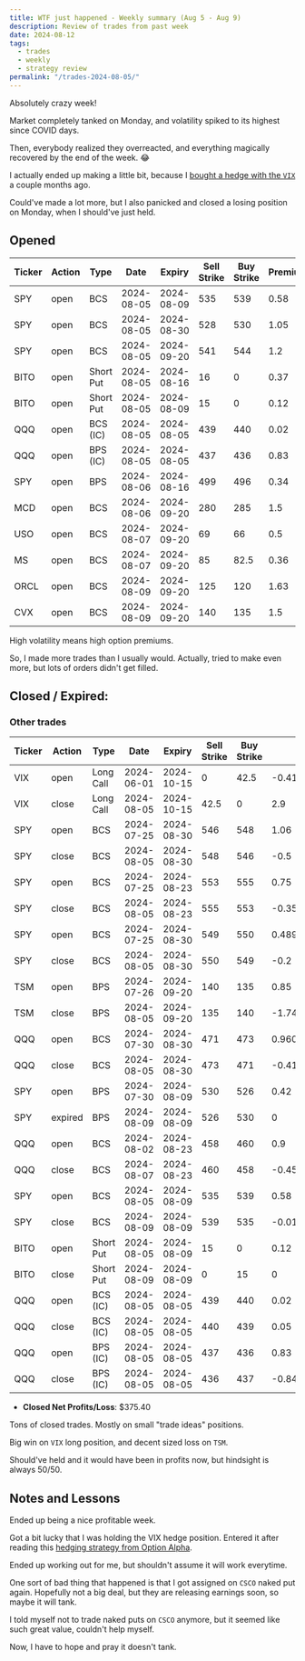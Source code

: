 ```yaml
---
title: WTF just happened - Weekly summary (Aug 5 - Aug 9)
description: Review of trades from past week
date: 2024-08-12
tags:
  - trades
  - weekly
  - strategy review
permalink: "/trades-2024-08-05/"
---
```


Absolutely crazy week!

Market completely tanked on Monday, and volatility spiked to its highest since COVID days.

Then, everybody realized they overreacted, and everything magically recovered by the end of the week. 😂

I actually ended up making a little bit, because I <a href="/trades-2024-06-03/">bought a hedge with the `VIX`</a> a couple months ago.

Could've made a lot more, but I also panicked and closed a losing position on Monday, when I should've just held.

## Opened

<div class="trade-table weekly full-width">

|**Ticker**|**Action**|**Type**|**Date**|**Expiry**|**Sell Strike**|**Buy Strike**|**Premium**|**Qty**|**Fee**|**Net**|
|---|---|---|---|---|---|---|---|---|---|---|
|SPY|open|BCS|2024-08-05|2024-08-09|535|539|0.58|1|2.1|55.9|
|SPY|open|BCS|2024-08-05|2024-08-30|528|530|1.05|1|2.12|102.88|
|SPY|open|BCS|2024-08-05|2024-09-20|541|544|1.2|1|1.42|118.58|
|BITO|open|Short Put|2024-08-05|2024-08-16|16|0|0.37|1|0.8|36.2|
|BITO|open|Short Put|2024-08-05|2024-08-09|15|0|0.12|1|1.04|10.96|
|QQQ|open|BCS (IC)|2024-08-05|2024-08-05|439|440|0.02|1|1.4|0.6|
|QQQ|open|BPS (IC)|2024-08-05|2024-08-05|437|436|0.83|1|1.41|81.59|
|SPY|open|BPS|2024-08-06|2024-08-16|499|496|0.34|1|1.41|32.59|
|MCD|open|BCS|2024-08-06|2024-09-20|280|285|1.5|1|1.41|148.59|
|USO|open|BCS|2024-08-07|2024-09-20|69|66|0.5|1|1.4|48.6|
|MS|open|BCS|2024-08-07|2024-09-20|85|82.5|0.36|1|1.4|34.6|
|ORCL|open|BCS|2024-08-09|2024-09-20|125|120|1.63|1|1.41|161.59|
|CVX|open|BCS|2024-08-09|2024-09-20|140|135|1.5|1|1.41|148.59|
</div>

High volatility means high option premiums. 

So, I made more trades than I usually would.  Actually, tried to make even more, but lots of orders didn't get filled.



## Closed / Expired:

### Other trades

<div class = "trade-table monthly full-width">

|**Ticker**|**Action**|**Type**|**Date**|**Expiry**|**Sell Strike**|**Buy Strike**|**Premium**|**Qty**|**Fee**|**Net**|**Profit/Loss**|
|---|---|---|---|---|---|---|---|---|---|---|---|
|VIX|open|Long Call|2024-06-01|2024-10-15|0|42.5|-0.41|1|1.3|-42.3|$246.20|
|VIX|close|Long Call|2024-08-05|2024-10-15|42.5|0|2.9|1|1.5|288.5|
|SPY|open|BCS|2024-07-25|2024-08-30|546|548|1.06|1|2.13|103.87|$52.47|
|SPY|close|BCS|2024-08-05|2024-08-30|548|546|-0.5|1|1.4|-51.4|
|SPY|open|BCS|2024-07-25|2024-08-23|553|555|0.75|1|1.41|73.59|$37.19|
|SPY|close|BCS|2024-08-05|2024-08-23|555|553|-0.35|1|1.4|-36.4|
|SPY|open|BCS|2024-07-25|2024-08-30|549|550|0.489999999999999|1|1.42|47.5799999999999|$26.18|
|SPY|close|BCS|2024-08-05|2024-08-30|550|549|-0.2|1|1.4|-21.4|
|TSM|open|BPS|2024-07-26|2024-09-20|140|135|0.85|2|2.46|167.54|-$183.30|
|TSM|close|BPS|2024-08-05|2024-09-20|135|140|-1.74|2|2.84|-350.84|
|QQQ|open|BCS|2024-07-30|2024-08-30|471|473|0.960000000000001|1|2.13|93.8700000000001|$50.76|
|QQQ|close|BCS|2024-08-05|2024-08-30|473|471|-0.41|1|2.11|-43.11|
|SPY|open|BPS|2024-07-30|2024-08-09|530|526|0.42|1|2.1|39.9|$39.90|
|SPY|expired|BPS|2024-08-09|2024-08-09|526|530|0|1|0|0|
|QQQ|open|BCS|2024-08-02|2024-08-23|458|460|0.9|1|1.42|88.58|$42.17|
|QQQ|close|BCS|2024-08-07|2024-08-23|460|458|-0.45|1|1.41|-46.41|
|SPY|open|BCS|2024-08-05|2024-08-09|535|539|0.58|1|2.1|55.9|$53.87|
|SPY|close|BCS|2024-08-09|2024-08-09|539|535|-0.01|1|1.03|-2.03|
|BITO|open|Short Put|2024-08-05|2024-08-09|15|0|0.12|1|1.04|10.96|$10.96|
|BITO|close|Short Put|2024-08-09|2024-08-09|0|15|0|1|0|0|
|QQQ|open|BCS (IC)|2024-08-05|2024-08-05|439|440|0.02|1|1.4|0.6|$3.50|
|QQQ|close|BCS (IC)|2024-08-05|2024-08-05|440|439|0.05|1|2.1|2.9|
|QQQ|open|BPS (IC)|2024-08-05|2024-08-05|437|436|0.83|1|1.41|81.59|-$4.50|
|QQQ|close|BPS (IC)|2024-08-05|2024-08-05|436|437|-0.84|1|2.09|-86.09|

</div>

- **Closed Net Profits/Loss**: $375.40

Tons of closed trades.  Mostly on small "trade ideas" positions.

Big win on `VIX` long position, and decent sized loss on `TSM`.  

Should've held and it would have been in profits now, but hindsight is always 50/50.


## Notes and Lessons

Ended up being a nice profitable week.  

Got a bit lucky that I was holding the VIX hedge position.  Entered it after reading this <a href="https://optionalpha.com/blog/vix-portfolio-hedging-strategy">hedging strategy from Option Alpha</a>.  

Ended up working out for me, but shouldn't assume it will work everytime.

One sort of bad thing that happened is that I got assigned on `CSCO` naked put again.  Hopefully not a big deal, but they are releasing earnings soon, so maybe it will tank.

I told myself not to trade naked puts on `CSCO` anymore, but it seemed like such great value, couldn't help myself.

Now, I have to hope and pray it doesn't tank.








